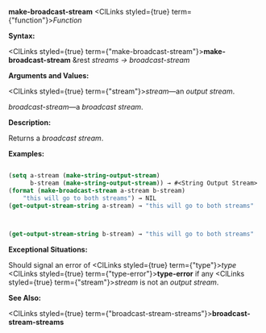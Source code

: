 **make-broadcast-stream** <ClLinks styled={true} term={"function"}><i>Function</i></ClLinks> 



**Syntax:** 



<ClLinks styled={true} term={"make-broadcast-stream"}><b>make-broadcast-stream</b></ClLinks> &amp;rest *streams → broadcast-stream* 



**Arguments and Values:** 



<ClLinks styled={true} term={"stream"}><i>stream</i></ClLinks>—an *output stream*. 



*broadcast-stream*—a *broadcast stream*. 



**Description:** 



Returns a *broadcast stream*. 



**Examples:**
```lisp

(setq a-stream (make-string-output-stream) 
      b-stream (make-string-output-stream)) → #<String Output Stream> 
(format (make-broadcast-stream a-stream b-stream) 
	"this will go to both streams") → NIL 
(get-output-stream-string a-stream) → "this will go to both streams" 



(get-output-stream-string b-stream) → "this will go to both streams" 

```
**Exceptional Situations:** 



Should signal an error of <ClLinks styled={true} term={"type"}><i>type</i></ClLinks> <ClLinks styled={true} term={"type-error"}><b>type-error</b></ClLinks> if any <ClLinks styled={true} term={"stream"}><i>stream</i></ClLinks> is not an *output stream*. 



**See Also:** 



<ClLinks styled={true} term={"broadcast-stream-streams"}><b>broadcast-stream-streams</b></ClLinks> 



